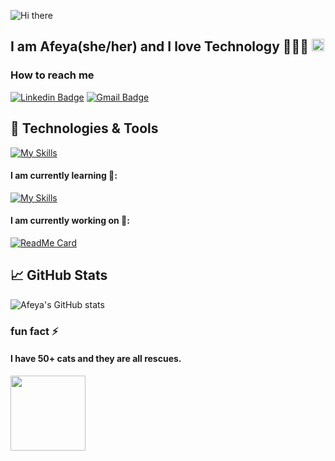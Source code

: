 ![Hi there](https://capsule-render.vercel.app/api?type=waving&color=20:faebd7,80:f5a4a050&height=200&width=1500&section=header&text=Hello,%20Folks!&fontColor=ffffff&fontSize=60&animation=fadeIn&fontAlignY=38&descAlignY=51&descAlign=62)



## I am Afeya(she/her) and I love Technology &#128105;&#127995;&#8205;&#128187; <img src="https://raw.githubusercontent.com/MartinHeinz/MartinHeinz/master/wave.gif" width="20px">

### How to reach me
[![Linkedin Badge](https://img.shields.io/badge/-LinkedIn-blue?style=flat-round&logo=Linkedin&logoColor=white&link=https://www.linkedin.com/in/afeyajahin)](https://www.linkedin.com/in/afeyajahin)
[![Gmail Badge](https://img.shields.io/badge/Gmail-d14836?style=flat-round&logo=Gmail&logoColor=white&link=mailto:jahin22a@mtholyoke.edu)](mailto:jahin22a@mtholyoke.edu)

## 🔧 Technologies & Tools
[![My Skills](https://skills.thijs.gg/icons?i=python,java,js,html,css,nodejs,swift,r,figma&theme=light)](https://skills.thijs.gg)

#### I am currently learning 🌱: 
[![My Skills](https://skills.thijs.gg/icons?i=react&theme=light)](https://skills.thijs.gg)

#### I am currently working on 🔭:
[![ReadMe Card](https://github-readme-stats.vercel.app/api/pin/?username=AfeyaJahin&repo=odin-recipes)](https://github.com/AfeyaJahin/odin-recipes)


## &#x1f4c8; GitHub Stats
![Afeya's GitHub stats](https://github-readme-stats.vercel.app/api?username=afeyajahin&theme=buefy&show_icons=true)

### fun fact ⚡
#### I have 50+ cats and they are all rescues.

<img src="https://c.tenor.com/oS5SFKhlWYwAAAAd/angry-cat.gif" width="120px">

<!--
**AfeyaJahin/AfeyaJahin** is a ✨ _special_ ✨ repository because its `README.md` (this file) appears on your GitHub profile.

Here are some ideas to get you started:

- 🔭 I’m currently working on ...
- 🌱 I’m currently learning ...
- 👯 I’m looking to collaborate on ...
- 🤔 I’m looking for help with ...
- 💬 Ask me about ...
- 📫 How to reach me: ...
- 😄 Pronouns: ...
- ⚡ Fun fact: ...
-->
